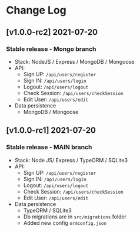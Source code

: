 # Change Log

## [v1.0.0-rc2] 2021-07-20
### Stable release - Mongo branch

- Stack: NodeJS / Express / MongoDB / Mongoose
- API:
   - Sign UP: `/api/users/register`
   - Sign IN: `/api/users/login`
   - Logout: `/api/users/logout`
   - Check Session: `/api/users/checkSession`
   - Edit User: `/api/users/edit`
- Data persistence
  - MongoDB / Mongoose
  
## [v1.0.0-rc1] 2021-07-20
### Stable release - MAIN branch

- Stack: Node JS/ Express / TypeORM / SQLite3
- API:
   - Sign UP: `/api/users/register`
   - Sign IN: `/api/users/login`
   - Logout: `/api/users/logout`
   - Check Session: `/api/users/checkSession`
   - Edit User: `/api/users/edit`
- Data persistence
  - TypeORM / SQLite3
  - Db migrations are in `src/migrations` folder
  - Added new config `ormconfig.json`
